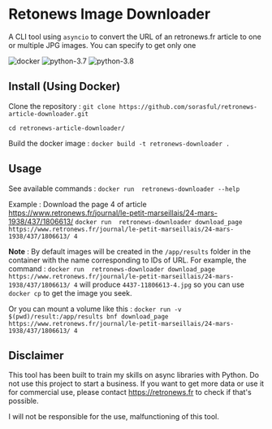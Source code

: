 # Retonews Image Downloader

A CLI tool using `asyncio` to convert the URL of an retronews.fr article to one or multiple JPG images.
You can specify to get only one

![docker](https://img.shields.io/badge/docker-supported-brightgreen)
![python-3.7](https://img.shields.io/badge/python-3.7-blue)
![python-3.8](https://img.shields.io/badge/python-3.8-blue)


## Install (Using Docker)

Clone the repository :
`git clone https://github.com/sorasful/retronews-article-downloader.git`

`cd retronews-article-downloader/`

Build the docker image :
`docker build -t retronews-downloader .`

## Usage

See available commands :
`docker run  retronews-downloader --help`

Example : Download the page 4 of article https://www.retronews.fr/journal/le-petit-marseillais/24-mars-1938/437/1806613/
`docker run  retronews-downloader download_page https://www.retronews.fr/journal/le-petit-marseillais/24-mars-1938/437/1806613/ 4`


**Note** : By default images will be created in the `/app/results` folder in the container with the name corresponding to IDs of URL.
For example, the command :
`docker run  retronews-downloader download_page https://www.retronews.fr/journal/le-petit-marseillais/24-mars-1938/437/1806613/ 4`
will produce `4437-11806613-4.jpg`  so you can use `docker cp` to get the image you seek.

Or you can mount a volume like this :
`docker run -v $(pwd)/result:/app/results bnf download_page https://www.retronews.fr/journal/le-petit-marseillais/24-mars-1938/437/1806613/ 4`


## Disclaimer

This tool has been built to train my skills on async libraries with Python. Do not use this project to start a business.
If you want to get more data or use it for commercial use, please contact https://retronews.fr to check if that's possible.

I will not be responsible for the use, malfunctioning of this tool.